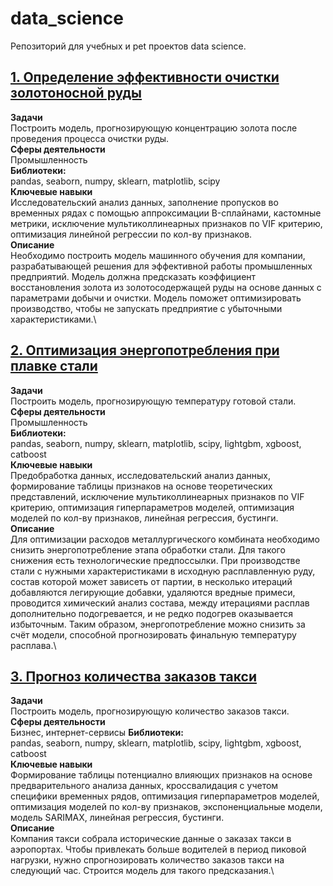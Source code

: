 # data_science

Репозиторий для учебных и pet проектов data science.

## [1. Определение эффективности очистки золотоносной руды](gold_recovery_efficiency)

**Задачи**\
Построить модель, прогнозирующую концентрацию золота после проведения процесса очистки руды.\
**Сферы деятельности**\
Промышленность\
**Библиотеки:**\
pandas, seaborn, numpy, sklearn, matplotlib, scipy\
**Ключевые навыки**\
Исследовательский анализ данных, заполнение пропусков во временных рядах с помощью аппроксимации B-сплайнами, кастомные метрики, исключение мультиколлинеарных признаков по VIF критерию, оптимизация линейной регрессии по кол-ву признаков.\
**Описание**\
Необходимо построить модель машинного обучения для компании, разрабатывающей решения для эффективной работы промышленных предприятий. Модель должна предсказать коэффициент восстановления золота из золотосодержащей руды на основе данных с параметрами добычи и очистки. Модель поможет оптимизировать производство, чтобы не запускать предприятие с убыточными характеристиками.\


## [2. Оптимизация энергопотребления при плавке стали](energy_consumption_efficiency)

**Задачи**\
Построить модель, прогнозирующую температуру готовой стали.\
**Сферы деятельности**\
Промышленность\
**Библиотеки:**\
pandas, seaborn, numpy, sklearn, matplotlib, scipy, lightgbm, xgboost, catboost\
**Ключевые навыки**\
Предобработка данных, исследовательский анализ данных, формирование таблицы признаков на основе теоретических представлений, исключение мультиколлинеарных признаков по VIF критерию, оптимизация гиперпараметров моделей, оптимизация моделей по кол-ву признаков, линейная регрессия, бустинги.\
**Описание**\
Для оптимизации расходов металлургического комбината необходимо снизить энергопотребление этапа обработки стали. Для такого снижения есть технологические предпоссылки. При производстве стали с нужными характеристиками в исходную расплавленную руду, состав которой может зависеть от партии, в несколько итераций добавляются легирующие добавки, удаляются вредные примеси, проводится химический анализ состава, между итерациями расплав дополнительно подогревается, и не редко подогрев оказывается избыточным. Таким образом, энергопотребление можно снизить за счёт модели, способной прогнозировать финальную температуру расплава.\

## [3. Прогноз количества заказов такси](taxi_demand_forecast)

**Задачи**\
Построить модель, прогнозирующую количество заказов такси.\
**Сферы деятельности**\
Бизнес, интернет-сервисы
**Библиотеки:**\
pandas, seaborn, numpy, sklearn, matplotlib, scipy, lightgbm, xgboost, catboost\
**Ключевые навыки**\
Формирование таблицы потенциално влияющих признаков на основе предварительного анализа данных, кроссвалидация с учетом специфики временных рядов, оптимизация гиперпараметров моделей, оптимизация моделей по кол-ву признаков, экспоненциальные модели, модель SARIMAX, линейная регрессия, бустинги.\
**Описание**\
Компания такси собрала исторические данные о заказах такси в аэропортах. Чтобы привлекать больше водителей в период пиковой нагрузки, нужно спрогнозировать количество заказов такси на следующий час. Строится модель для такого предсказания.\